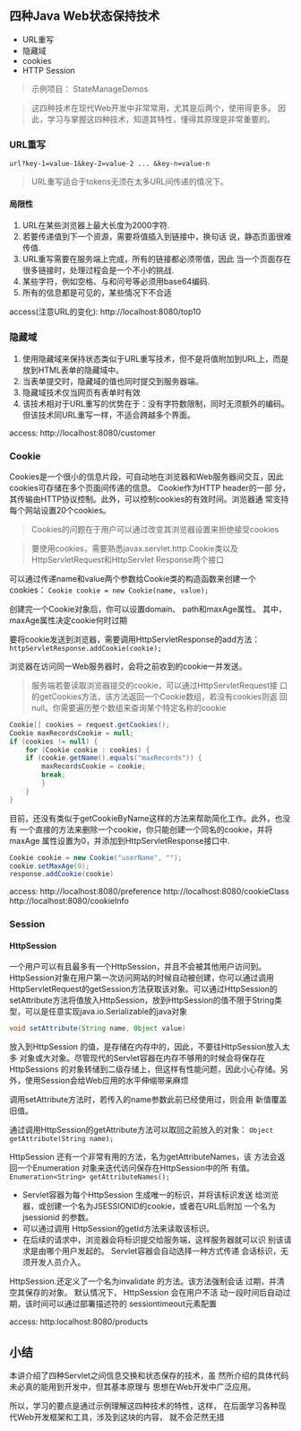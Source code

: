 ## 四种Java Web状态保持技术

* URL重写
* 隐藏域
* cookies
* HTTP Session

> 示例项目： StateManageDemos

>这四种技术在现代Web开发中非常常用，尤其是后两个，使用得更多。
因此，学习与掌握这四种技术，知道其特性，懂得其原理是非常重要的。

### URL重写

`url?key-1=value-1&key-2=value-2 ... &key-n=value-n`

> URL重写适合于tokens无须在太多URL间传递的情况下。

#### 局限性

1. URL在某些浏览器上最大长度为2000字符.
2. 若要传递值到下一个资源，需要将值插入到链接中，换句话
说，静态页面很难传值.
3. URL重写需要在服务端上完成，所有的链接都必须带值，因此
当一个页面存在很多链接时，处理过程会是一个不小的挑战.
4. 某些字符，例如空格、与和问号等必须用base64编码.
5. 所有的信息都是可见的，某些情况下不合适

access(注意URL的变化): http://localhost:8080/top10

### 隐藏域

1. 使用隐藏域来保持状态类似于URL重写技术，但不是将值附加到URL上，而是放到HTML表单的隐藏域中。
2. 当表单提交时，隐藏域的值也同时提交到服务器端。
3. 隐藏域技术仅当网页有表单时有效
4. 该技术相对于URL重写的优势在于：没有字符数限制，同时无须额外的编码。
但该技术同URL重写一样，不适合跨越多个界面。

access: http://localhost:8080/customer

### Cookie

Cookies是一个很小的信息片段，可自动地在浏览器和Web服务器间交互，因此
cookies可存储在多个页面间传递的信息。 Cookie作为HTTP header的一部
分，其传输由HTTP协议控制。此外，可以控制cookies的有效时间。浏览器通
常支持每个网站设置20个cookies。

> Cookies的问题在于用户可以通过改变其浏览器设置来拒绝接受cookies

> 要使用cookies，需要熟悉javax.servlet.http.Cookie类以及
HttpServletRequest和HttpServlet Response两个接口

可以通过传递name和value两个参数给Cookie类的构造函数来创建一个
cookies： `Cookie cookie = new Cookie(name, value);`

创建完一个Cookie对象后，你可以设置domain、 path和maxAge属性。
其中， maxAge属性决定cookie何时过期

要将cookie发送到浏览器，需要调用HttpServletResponse的add方法：
`httpServletResponse.addCookie(cookie);`

浏览器在访问同一Web服务器时，会将之前收到的cookie一并发送。

> 服务端若要读取浏览器提交的cookie，可以通过HttpServletRequest接
口的getCookies方法，该方法返回一个Cookie数组，若没有cookies则返
回null。你需要遍历整个数组来查询某个特定名称的cookie

```java
Cookie[] cookies = request.getCookies();
Cookie maxRecordsCookie = null;
if (cookies != null) {
	for (Cookie cookie : cookies) {
	if (cookie.getName().equals("maxRecords")) {
		maxRecordsCookie = cookie;
		break;
		}
	}
}
```

目前，还没有类似于getCookieByName这样的方法来帮助简化工作。此外，也没有
一个直接的方法来删除一个cookie，你只能创建一个同名的cookie，并将maxAge
属性设置为0，并添加到HttpServletResponse接口中.

```java
Cookie cookie = new Cookie("userName", "");
cookie.setMaxAge(0);
response.addCookie(cookie)
```

access: 
http://localhost:8080/preference
http://localhost:8080/cookieClass
http://localhost:8080/cookieInfo

### Session

#### HttpSession

一个用户可以有且最多有一个HttpSession，并且不会被其他用户访问到。
HttpSession对象在用户第一次访问网站的时候自动被创建，你可以通过调用
HttpServletRequest的getSession方法获取该对象。可以通过HttpSession的setAttribute方法将值放入HttpSession，放到HttpSession的值不限于String类型，可以是任意实现java.io.Serializable的java对象

```java
void setAttribute(String name, Object value)
```

放入到HttpSession 的值，是存储在内存中的，因此，不要往HttpSession放入太多
对象或大对象。尽管现代的Servlet容器在内存不够用的时候会将保存在HttpSessions
的对象转储到二级存储上，但这样有性能问题，因此小心存储。另外，使用Session会给Web应用的水平伸缩带来麻烦

调用setAttribute方法时，若传入的name参数此前已经使用过，则会用
新值覆盖旧值。

通过调用HttpSession的getAttribute方法可以取回之前放入的对象：
`Object getAttribute(String name);`

HttpSession 还有一个非常有用的方法，名为getAttributeNames，该
方法会返回一个Enumeration 对象来迭代访问保存在HttpSession中的所
有值。`Enumeration<String> getAttributeNames();`

* Servlet容器为每个HttpSession 生成唯一的标识，并将该标识发送
给浏览器，或创建一个名为JSESSIONID的cookie，或者在URL后附加
一个名为jsessionid 的参数。
* 可以通过调用 HttpSession的getId方法来读取该标识。
* 在后续的请求中，浏览器会将标识提交给服务端，这样服务器就可以识
别该请求是由哪个用户发起的。 Servlet容器会自动选择一种方式传递
会话标识，无须开发人员介入。

HttpSession.还定义了一个名为invalidate 的方法。该方法强制会话
过期，并清空其保存的对象。 默认情况下， HttpSession 会在用户不活
动一段时间后自动过期，该时间可以通过部署描述符的 sessiontimeout元素配置

access: http:localhost:8080/products

## 小结

本讲介绍了四种Servlet之间信息交换和状态保存的技术，虽
然所介绍的具体代码未必真的能用到开发中，但其基本原理与
思想在Web开发中广泛应用。

所以，学习的要点是通过示例理解这四种技术的特性，这样，
在后面学习各种现代Web开发框架和工具，涉及到这块的内容，
就不会茫然无措